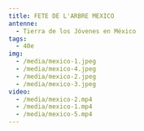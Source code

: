 ```yaml
---
title: FETE DE L'ARBRE MEXICO
antenne:
  - Tierra de los Jóvenes en México
tags:
  - 40e
img:
  - /media/mexico-1.jpeg
  - /media/mexico-4.jpeg
  - /media/mexico-2.jpeg
  - /media/mexico-3.jpeg
video:
  - /media/mexico-2.mp4
  - /media/mexico-1.mp4
  - /media/mexico-5.mp4
---
```

